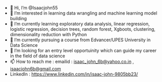 - 👋 Hi, I’m @Isaacjohn55
- 👀 I’m interested in learning data wrangling and machine learning model building
- 🌱 I’m currently learning exploratory data analysis, linear regression, logistic regression, decision trees, random forest, Xgboots, clustering, dimensionality reduction with Python
- 🌱 I’m currently pursuing a course from Edvancer/UPES University in Data Science
- 💞️ I’m looking for an entry level opportuinity which can guide my career in the field of data science
- 📫 How to reach me : emailid : isaac_john_6b@yahoo.co.in , isaacjohn6b@gmail.com
- LinkedIn : https://www.linkedin.com/in/isaac-john-9805bb23/

<!---
Isaacjohn55/Isaacjohn55 is a ✨ special ✨ repository because its `README.md` (this file) appears on your GitHub profile.
You can click the Preview link to take a look at your changes.
--->
